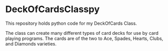# DeckOfCardsClasspy

This repository holds python code for my DeckOfCards Class.

The class can create many different types of card decks for use by card playing programs. The cards are of the two to Ace, Spades, Hearts, Clubs, and Diamonds varieties.
